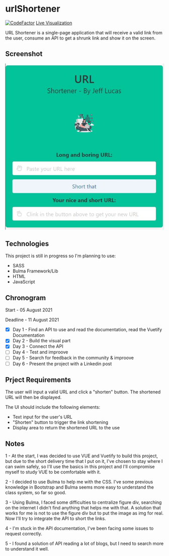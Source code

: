 # urlShortener

[![CodeFactor](https://www.codefactor.io/repository/github/jeflucas/urlshortener/badge)](https://www.codefactor.io/repository/github/jeflucas/urlshortener)
[Live Visualization](https://jeflucas.github.io/urlShortener/index.html "urlShortener")


URL Shortener is a single-page application that will receive a valid link from the user, consume an API to get a shrunk link and show it on the screen.

## Screenshot


![](/img/Capture.JPG)

## Technologies

This project is still in progress so I'm planning to use:

- SASS
- Bulma Framework/Lib
- HTML
- JavaScript

## Chronogram

Start    - 05 August 2021

Deadline - 11 August 2021

- [x] Day 1 - Find an API to use and read the documentation, read the Vuetify Documentation
- [X] Day 2 - Build the visual part
- [X] Day 3 - Connect the API
- [ ] Day 4 - Test and improove
- [ ] Day 5 - Search for feedback in the community & improove
- [ ] Day 6 - Present the project with a Linkedin post

## Prject Requirements

The user will input a valid URL and click a "shorten" button. The shortened URL will then be displayed.

The UI should include the following elements:

- Text input for the user's URL
- "Shorten" button to trigger the link shortening
- Display area to return the shortened URL to the use

## Notes 

1 - At the start, I was decided to use VUE and Vuetify to build this project, but due to the short delivery time that I put on it, I've chosen to stay where I can swim safely, so I'll use the basics in this project and I'll compromise myself to study VUE to be comfortable with it.

2 - I decided to use Bulma to help me with the CSS. I've some previous knowledge in Bootstrap and Bulma seems more easy to understand the class system, so far so good.

3 - Using Bulma, I faced some difficulties to centralize figure div, searching on the internet I didn't find anything that helps me with that. A solution that works for me is not to use the figure div but to put the image as img for real. Now I'll try to integrate the API to short the links.

4 - I'm stuck in the API documentation, I've been facing some issues to request correctly.

5 - I found a solution of API reading a lot of blogs, but I need to search more to understand it well.